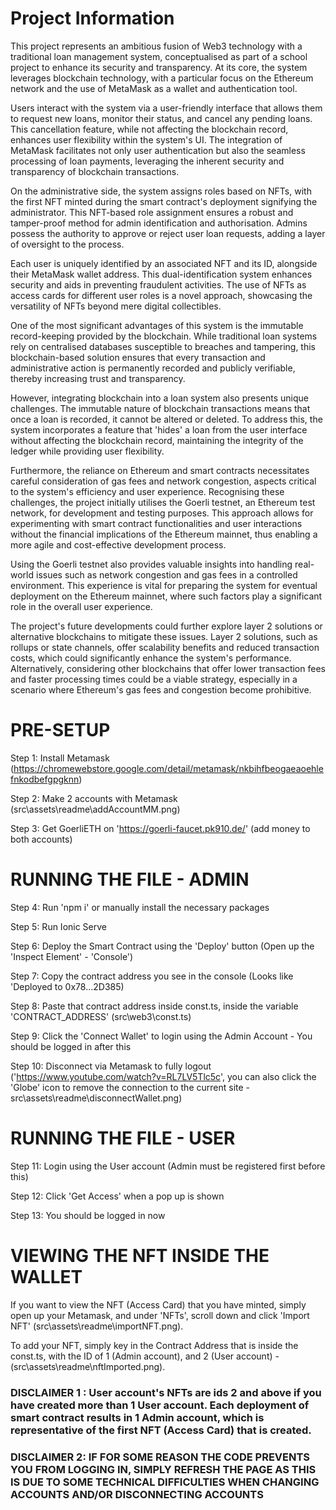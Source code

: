 # Project Information
This project represents an ambitious fusion of Web3 technology with a traditional loan management system, conceptualised as part of a school project to enhance its security and transparency. At its core, the system leverages blockchain technology, with a particular focus on the Ethereum network and the use of MetaMask as a wallet and authentication tool.

Users interact with the system via a user-friendly interface that allows them to request new loans, monitor their status, and cancel any pending loans. This cancellation feature, while not affecting the blockchain record, enhances user flexibility within the system's UI. The integration of MetaMask facilitates not only user authentication but also the seamless processing of loan payments, leveraging the inherent security and transparency of blockchain transactions.

On the administrative side, the system assigns roles based on NFTs, with the first NFT minted during the smart contract's deployment signifying the administrator. This NFT-based role assignment ensures a robust and tamper-proof method for admin identification and authorisation. Admins possess the authority to approve or reject user loan requests, adding a layer of oversight to the process.

Each user is uniquely identified by an associated NFT and its ID, alongside their MetaMask wallet address. This dual-identification system enhances security and aids in preventing fraudulent activities. The use of NFTs as access cards for different user roles is a novel approach, showcasing the versatility of NFTs beyond mere digital collectibles.

One of the most significant advantages of this system is the immutable record-keeping provided by the blockchain. While traditional loan systems rely on centralised databases susceptible to breaches and tampering, this blockchain-based solution ensures that every transaction and administrative action is permanently recorded and publicly verifiable, thereby increasing trust and transparency.

However, integrating blockchain into a loan system also presents unique challenges. The immutable nature of blockchain transactions means that once a loan is recorded, it cannot be altered or deleted. To address this, the system incorporates a feature that 'hides' a loan from the user interface without affecting the blockchain record, maintaining the integrity of the ledger while providing user flexibility.

Furthermore, the reliance on Ethereum and smart contracts necessitates careful consideration of gas fees and network congestion, aspects critical to the system's efficiency and user experience. Recognising these challenges, the project initially utilises the Goerli testnet, an Ethereum test network, for development and testing purposes. This approach allows for experimenting with smart contract functionalities and user interactions without the financial implications of the Ethereum mainnet, thus enabling a more agile and cost-effective development process.

Using the Goerli testnet also provides valuable insights into handling real-world issues such as network congestion and gas fees in a controlled environment. This experience is vital for preparing the system for eventual deployment on the Ethereum mainnet, where such factors play a significant role in the overall user experience.

The project's future developments could further explore layer 2 solutions or alternative blockchains to mitigate these issues. Layer 2 solutions, such as rollups or state channels, offer scalability benefits and reduced transaction costs, which could significantly enhance the system's performance. Alternatively, considering other blockchains that offer lower transaction fees and faster processing times could be a viable strategy, especially in a scenario where Ethereum's gas fees and congestion become prohibitive.



# PRE-SETUP

Step 1: Install Metamask (https://chromewebstore.google.com/detail/metamask/nkbihfbeogaeaoehlefnkodbefgpgknn)

Step 2: Make 2 accounts with Metamask (src\assets\readme\addAccountMM.png)

Step 3: Get GoerliETH on 'https://goerli-faucet.pk910.de/' (add money to both accounts)

# RUNNING THE FILE - ADMIN

Step 4: Run 'npm i' or manually install the necessary packages

Step 5: Run Ionic Serve

Step 6: Deploy the Smart Contract using the 'Deploy' button (Open up the 'Inspect Element' - 'Console')

Step 7: Copy the contract address you see in the console (Looks like 'Deployed to 0x78...2D385)

Step 8: Paste that contract address inside const.ts, inside the variable 'CONTRACT_ADDRESS' (src\web3\const.ts)

Step 9: Click the 'Connect Wallet' to login using the Admin Account - You should be logged in after this

Step 10: Disconnect via Metamask to fully logout ('https://www.youtube.com/watch?v=RL7LV5Tlc5c', you can also click the 'Globe' icon to remove the connection to the current site - src\assets\readme\disconnectWallet.png)

# RUNNING THE FILE - USER

Step 11: Login using the User account (Admin must be registered first before this)

Step 12: Click 'Get Access' when a pop up is shown

Step 13: You should be logged in now


# VIEWING THE NFT INSIDE THE WALLET
If you want to view the NFT (Access Card) that you have minted, simply open up your Metamask, and under 'NFTs', scroll down and click 'Import NFT' (src\assets\readme\importNFT.png). 

To add your NFT, simply key in the Contract Address that is inside the const.ts, with the ID of 1 (Admin account), and 2 (User account) - (src\assets\readme\nftImported.png).

### DISCLAIMER 1 : User account's NFTs are ids 2 and above if you have created more than 1 User account. Each deployment of smart contract results in 1 Admin account, which is representative of the first NFT (Access Card) that is created. 

### DISCLAIMER 2: IF FOR SOME REASON THE CODE PREVENTS YOU FROM LOGGING IN, SIMPLY REFRESH THE PAGE AS THIS IS DUE TO SOME TECHNICAL DIFFICULTIES WHEN CHANGING ACCOUNTS AND/OR DISCONNECTING ACCOUNTS

